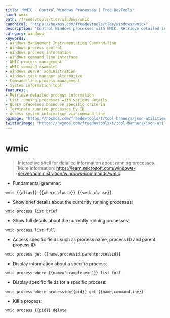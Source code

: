 ```yaml
---
title: "WMIC - Control Windows Processes | Free DevTools"
name: wmic
path: /freedevtools/tldr/windows/wmic
canonical: "https://hexmos.com/freedevtools/tldr/windows/wmic/"
description: "Control Windows processes with WMIC. Retrieve detailed information, manage running applications, and terminate processes. Free online tool, no registration required."
category: windows
keywords:
- Windows Management Instrumentation Command-line
- Windows process control
- Windows process information
- Windows command line interface
- WMIC process management
- WMIC command examples
- Windows server administration
- Windows task manager alternative
- Command-line process management
- System information tool
features:
- Retrieve detailed process information
- List running processes with various details
- Query processes based on specific criteria
- Terminate running processes by ID
- Access system information via command line
ogImage: "https://hexmos.com/freedevtools/t/tool-banners/json-utilities-banner.png"
twitterImage: "https://hexmos.com/freedevtools/t/tool-banners/json-utilities-banner.png"
---
```


# wmic

> Interactive shell for detailed information about running processes.
> More information: <https://learn.microsoft.com/windows-server/administration/windows-commands/wmic>.

- Fundamental grammar:

`wmic {{alias}} {{where_clause}} {{verb_clause}}`

- Show brief details about the currently running processes:

`wmic process list brief`

- Show full details about the currently running processes:

`wmic process list full`

- Access specific fields such as process name, process ID and parent process ID:

`wmic process get {{name,processid,parentprocessid}}`

- Display information about a specific process:

`wmic process where {{name="example.exe"}} list full`

- Display specific fields for a specific process:

`wmic process where processid={{pid}} get {{name,commandline}}`

- Kill a process:

`wmic process {{pid}} delete`
